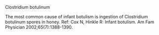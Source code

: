 Clostridium botulinum

The most common cause of infant botulism is ingestion of Clostridium botulinum spores in honey. Ref: Cox N, Hinkle R: Infant botulism. Am Fam Physician 2002;65(7):1388-1390.